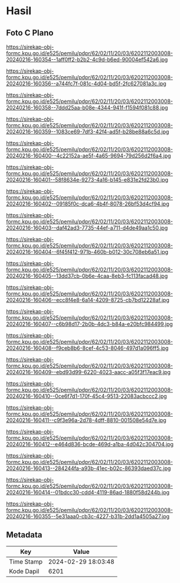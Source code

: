 # Hasil

## Foto C Plano

https://sirekap-obj-formc.kpu.go.id/e525/pemilu/pdpr/62/02/11/20/03/6202112003008-20240216-160354--1aff0ff2-b2b2-4c9d-b6ed-90004ef542a6.jpg

https://sirekap-obj-formc.kpu.go.id/e525/pemilu/pdpr/62/02/11/20/03/6202112003008-20240216-160356--a744fc7f-081c-4d04-bd5f-2fc627081a3c.jpg

https://sirekap-obj-formc.kpu.go.id/e525/pemilu/pdpr/62/02/11/20/03/6202112003008-20240216-160358--7ddd25aa-b08e-4344-941f-f1594f081c88.jpg

https://sirekap-obj-formc.kpu.go.id/e525/pemilu/pdpr/62/02/11/20/03/6202112003008-20240216-160359--1083ce69-7df3-42f4-ad5f-b28be88a6c5d.jpg

https://sirekap-obj-formc.kpu.go.id/e525/pemilu/pdpr/62/02/11/20/03/6202112003008-20240216-160400--4c22152a-ae5f-4a65-9694-79d256d2f6a4.jpg

https://sirekap-obj-formc.kpu.go.id/e525/pemilu/pdpr/62/02/11/20/03/6202112003008-20240216-160401--58f8634e-9273-4a16-b145-e831e2fd23b0.jpg

https://sirekap-obj-formc.kpu.go.id/e525/pemilu/pdpr/62/02/11/20/03/6202112003008-20240216-160402--09185f0c-dca6-4b4f-8078-26bf53d4cf94.jpg

https://sirekap-obj-formc.kpu.go.id/e525/pemilu/pdpr/62/02/11/20/03/6202112003008-20240216-160403--daf42ad3-7735-44ef-a711-d4de49aa1c50.jpg

https://sirekap-obj-formc.kpu.go.id/e525/pemilu/pdpr/62/02/11/20/03/6202112003008-20240216-160404--6f45f412-971b-460b-b012-30c708eb6a51.jpg

https://sirekap-obj-formc.kpu.go.id/e525/pemilu/pdpr/62/02/11/20/03/6202112003008-20240216-160405--13dd37cb-0b6e-4caa-8eb3-fc113facad48.jpg

https://sirekap-obj-formc.kpu.go.id/e525/pemilu/pdpr/62/02/11/20/03/6202112003008-20240216-160406--ecc8f4e8-6a14-4209-8725-cb7bd12228af.jpg

https://sirekap-obj-formc.kpu.go.id/e525/pemilu/pdpr/62/02/11/20/03/6202112003008-20240216-160407--c6b98d17-2b0b-4dc3-b84a-e20bfc984499.jpg

https://sirekap-obj-formc.kpu.go.id/e525/pemilu/pdpr/62/02/11/20/03/6202112003008-20240216-160408--f9ceb8b6-8cef-4c53-8046-497d1a096ff5.jpg

https://sirekap-obj-formc.kpu.go.id/e525/pemilu/pdpr/62/02/11/20/03/6202112003008-20240216-160409--ebd93d99-6220-4023-aacc-a05f3f17eac9.jpg

https://sirekap-obj-formc.kpu.go.id/e525/pemilu/pdpr/62/02/11/20/03/6202112003008-20240216-160410--0ce6f7d1-170f-45c4-9513-22083acbccc2.jpg

https://sirekap-obj-formc.kpu.go.id/e525/pemilu/pdpr/62/02/11/20/03/6202112003008-20240216-160411--c9f3e96a-2d78-4dff-8810-001508e54d7e.jpg

https://sirekap-obj-formc.kpu.go.id/e525/pemilu/pdpr/62/02/11/20/03/6202112003008-20240216-160412--e464d836-bcde-469d-a1ba-4d042c304704.jpg

https://sirekap-obj-formc.kpu.go.id/e525/pemilu/pdpr/62/02/11/20/03/6202112003008-20240216-160413--284244fa-a93b-41ec-b02c-86393daed37c.jpg

https://sirekap-obj-formc.kpu.go.id/e525/pemilu/pdpr/62/02/11/20/03/6202112003008-20240216-160414--01bdcc30-cdd4-4119-86ad-1880f58d244b.jpg

https://sirekap-obj-formc.kpu.go.id/e525/pemilu/pdpr/62/02/11/20/03/6202112003008-20240216-160355--5e31aaa0-cb3c-4227-b31b-2dd1a4505a27.jpg


## Metadata

| Key        | Value               |
| ---------- | ------------------- |
| Time Stamp | 2024-02-29 18:03:48 |
| Kode Dapil | 6201                |



